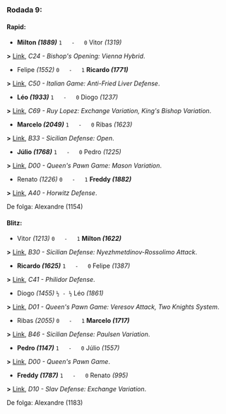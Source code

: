 ### Rodada 9:

#### Rapid:

* **Milton *(1889)*** `1   -   0`  Vitor *(1319)*

**>** [Link](https://www.lichess.org/cvAf4XYT), *C24 - Bishop's Opening: Vienna Hybrid*.
* Felipe *(1552)* `0   -   1` **Ricardo *(1771)***

**>** [Link](https://www.lichess.org/jORs1Lx5), *C50 - Italian Game: Anti-Fried Liver Defense*.
* **Léo *(1933)*** `1   -   0`  Diogo *(1237)*

**>** [Link](https://www.lichess.org/bokVjkNU), *C69 - Ruy Lopez: Exchange Variation, King's Bishop Variation*.
* **Marcelo *(2049)*** `1   -   0`  Ribas *(1623)*

**>** [Link](https://www.lichess.org/H57Di5PJ), *B33 - Sicilian Defense: Open*.
* **Júlio *(1768)*** `1   -   0`  Pedro *(1225)*

**>** [Link](https://www.lichess.org/rROVT2Qw), *D00 - Queen's Pawn Game: Mason Variation*.
* Renato *(1226)* `0   -   1` **Freddy *(1882)***

**>** [Link](https://www.lichess.org/rxPhGsIN), *A40 - Horwitz Defense*.

De folga: Alexandre (1154)

#### Blitz:

* Vitor *(1213)* `0   -   1` **Milton *(1622)***

**>** [Link](https://www.lichess.org/vf5wM9Rz), *B30 - Sicilian Defense: Nyezhmetdinov-Rossolimo Attack*.
* **Ricardo *(1625)*** `1   -   0`  Felipe *(1387)*

**>** [Link](https://www.lichess.org/GY5kET9w), *C41 - Philidor Defense*.
* Diogo *(1455)* `½ - ½` Léo *(1861)*

**>** [Link](https://www.lichess.org/JAvSCtvm), *D01 - Queen's Pawn Game: Veresov Attack, Two Knights System*.
* Ribas *(2055)* `0   -   1` **Marcelo *(1717)***

**>** [Link](https://www.lichess.org/7Y9AzenX), *B46 - Sicilian Defense: Paulsen Variation*.
* **Pedro *(1147)*** `1   -   0`  Júlio *(1557)*

**>** [Link](https://www.lichess.org/HIltIKfw), *D00 - Queen's Pawn Game*.
* **Freddy *(1787)*** `1   -   0`  Renato *(995)*

**>** [Link](https://www.lichess.org/He4kkwh3), *D10 - Slav Defense: Exchange Variation*.

De folga: Alexandre (1183)

